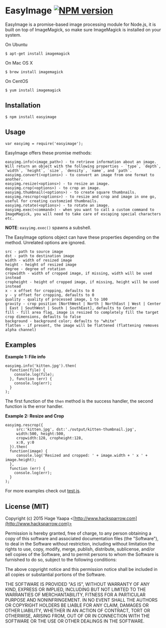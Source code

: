 EasyImage [![NPM version](https://badge.fury.io/js/easyimage.svg)](https://badge.fury.io/js/easyimage)
=========

EasyImage is a promise-based image processing module for Node.js, it is built on top of ImageMagick, so make sure ImageMagick is installed on your system.

On Ubuntu
```
$ apt-get install imagemagick
```
On Mac OS X
```
$ brew install imagemagick
```
On CentOS
```
$ yum install imagemagick
```

## Installation
```
$ npm install easyimage
```

## Usage
```
var easyimg = require('easyimage');
```

EasyImage offers these promise methods:

```
easyimg.info(<image_path>) - to retrieve information about an image. Will return an object with the following properties - `type`, `depth`, `width`, `height`, `size`, `density`, `name`, and `path`.
easyimg.convert(<options>) - to convert an image from one format to another.
easyimg.resize(<options>) - to resize an image.
easyimg.crop(<options>) - to crop an image.
easyimg.thumbnail(<options>) - to create square thumbnails.
easyimg.rescrop(<options>) - to resize and crop and image in one go, useful for creating customzied thumbnails.
easyimg.rotate(<options>) - to rotate an image.
easyimg.exec(<command>) - when you want to call a custom command to ImageMagick, you will need to take care of escaping special characters etc.
```
**NOTE**: `easyimg.exec()` spawns a subshell.

The EasyImage options object can have these properties depending on the method. Unrelated options are ignored.

```
src - path to source image
dst - path to destination image
width - width of resized image
height - height of resized image
degree - degree of rotation
cropwidth - width of cropped image, if missing, width will be used instead
cropheight - height of cropped image, if missing, height will be used instead
x - x offset for cropping, defaults to 0
y - y offset for cropping, defaults to 0
quality - quality of processed image, 1 to 100
gravity - crop position [NorthWest | North | NorthEast | West | Center | East | SouthWest | South | SouthEast], defaults to Center
fill - fill area flag, image is resized to completely fill the target crop dimensions, defaults to false
background - background color; defaults to "white"
flatten - if present, the image will be flattened (flattening removes alpha channel)
```

## Examples

**Example 1: File info**
```
easyimg.info('kitten.jpg').then(
  function(file) {
    console.log(file);
  }, function (err) {
    console.log(err);
  }
);
```

The first function of the `then` method is the success handler, the second function is the error handler.

**Example 2: Resize and Crop**
```
easyimg.rescrop({
     src:'kitten.jpg', dst:'./output/kitten-thumbnail.jpg',
     width:500, height:500,
     cropwidth:128, cropheight:128,
     x:0, y:0
  }).then(
  function(image) {
     console.log('Resized and cropped: ' + image.width + ' x ' + image.height);
  },
  function (err) {
    console.log(err);
  }
);
```
For more examples check out [test.js](https://github.com/hacksparrow/node-easyimage/blob/master/test.js).

## License (MIT)

Copyright (c) 2015 Hage Yaapa <[http://www.hacksparrow.com](http://www.hacksparrow.com)>

Permission is hereby granted, free of charge, to any person obtaining a copy
of this software and associated documentation files (the "Software"), to deal
in the Software without restriction, including without limitation the rights
to use, copy, modify, merge, publish, distribute, sublicense, and/or sell
copies of the Software, and to permit persons to whom the Software is
furnished to do so, subject to the following conditions:

The above copyright notice and this permission notice shall be included in
all copies or substantial portions of the Software.

THE SOFTWARE IS PROVIDED "AS IS", WITHOUT WARRANTY OF ANY KIND, EXPRESS OR
IMPLIED, INCLUDING BUT NOT LIMITED TO THE WARRANTIES OF MERCHANTABILITY,
FITNESS FOR A PARTICULAR PURPOSE AND NONINFRINGEMENT. IN NO EVENT SHALL THE
AUTHORS OR COPYRIGHT HOLDERS BE LIABLE FOR ANY CLAIM, DAMAGES OR OTHER
LIABILITY, WHETHER IN AN ACTION OF CONTRACT, TORT OR OTHERWISE, ARISING FROM, OUT OF OR IN CONNECTION WITH THE SOFTWARE OR THE USE OR OTHER DEALINGS IN THE SOFTWARE.
